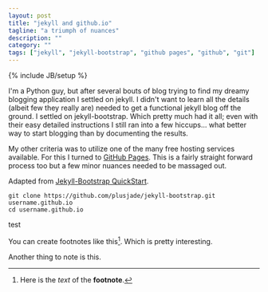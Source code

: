 ```yaml
---
layout: post
title: "jekyll and github.io"
tagline: "a triumph of nuances"
description: ""
category: ""
tags: ["jekyll", "jekyll-bootstrap", "github pages", "github", "git"]
---
```

{% include JB/setup %}

I'm a Python guy, but after several bouts of blog trying to find my dreamy blogging application I settled on jekyll. I didn't want to learn all the details (albeit few they really are) needed to get a functional jekyll blog off the ground. I settled on jekyll-bootstrap. Which pretty much had it all; even with their easy detailed instructions I still ran into a few hiccups... what better way to start blogging than by documenting the results.

My other criteria was to utilize one of the many free hosting services available. For this I turned to <a href="http://pages.github.com">GitHub Pages</a>. This is a fairly straight forward process too but a few minor nuances needed to be massaged out.

Adapted from <a href="http://jekyllbootstrap.com/usage/jekyll-quick-start.html">Jekyll-Bootstrap QuickStart</a>.

    git clone https://github.com/plusjade/jekyll-bootstrap.git username.github.io
    cd username.github.io

test

You can create footnotes like this[^footnote]. Which is pretty interesting.

  [^footnote]: Here is the *text* of the **footnote**.

Another thing to note is this.
